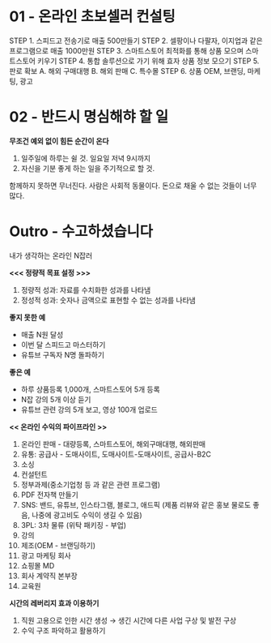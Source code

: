 # 01 - 온라인 초보셀러 컨설팅

STEP 1. 스피드고 전송기로 매출 500만들기
STEP 2. 셀팡이나 다팔자, 이지업과 같은 프로그램으로 매출 1000만원
STEP 3. 스마트스토어 최적화를 통해 상품 모으며 스마트스토어 키우기
STEP 4. 통합 솔루션으로 가기 위해 효자 상품 정보 모으기
STEP 5. 판로 확보
  A. 해외 구매대행
  B. 해외 판매
  C. 특수몰
STEP 6. 상품 OEM, 브랜딩, 마케팅, 광고

# 02 - 반드시 명심해햐 할 일

**무조건 예외 없이 힘든 순간이 온다**
1. 일주일에 하루는 쉴 것. 일요일 저녁 9시까지
2. 자신을 기분 좋게 하는 일을 주기적으로 할 것.

함께하지 못하면 무너진다.
사람은 사회적 동물이다.
돈으로 채울 수 없는 것들이 너무 많다.

# Outro - 수고하셨습니다

내가 생각하는 온라인 N잡러

**<<< 정량적 목표 설정 >>>**
1. 정량적 성과: 자료를 수치화한 성과를 나타냄
2. 정성적 성과: 숫자나 금액으로 표현할 수 없는 성과를 나타냄

**좋지 못한 예**
- 매출 N원 달성
- 이번 달 스피드고 마스터하기
- 유튜브 구독자 N명 돌파하기

**좋은 예**
- 하루 상품등록 1,000개, 스마트스토어 5개 등록
- N잡 강의 5개 이상 듣기
- 유튜브 관련 강의 5개 보고, 영상 100개 업로드

**<< 온라인 수익의 파이프라인 >>**
1. 온라인 판매 - 대량등록, 스마트스토어, 해외구매대행, 해외판매
2. 유통: 공급사 - 도매사이트, 도매사이트-도매사이트, 공급사-B2C
3. 소싱
4. 컨설턴트
5. 정부과제(중소기업청 등 과 같은 관련 프로그램)
6. PDF 전자책 만들기
7. SNS: 밴드, 유튜브, 인스타그램, 블로그, 애드픽 (제품 리뷰와 같은 홍보 물로도 좋음, 나중에 광고비도 수익이 생길 수 있음)
8. 3PL: 3차 물류 (위탁 패키징 - 부업)
9. 강의
10. 제조(OEM - 브랜딩하기)
11. 광고 마케팅 회사
12. 쇼핑몰 MD
13. 회사 계약직 본부장
14. 교육원

**시간의 레버리지 효과 이용하기**
  1. 직원 고용으로 인한 시간 생성 → 생긴 시간에 다른 사업 구상 및 발전 구상
  2. 수익 구조 파악하고 활용하기
